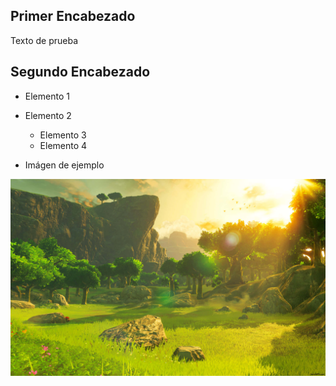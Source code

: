 ## Primer Encabezado
Texto de prueba

## Segundo Encabezado
* Elemento 1
* Elemento 2
    * Elemento 3
    * Elemento 4


* Imágen de ejemplo
<img src="imagen.jpg">